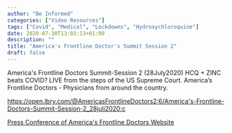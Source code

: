 ```yaml
---
author: "Be Informed"
categories: ["Video Resources"]
tags: ["Covid", "Medical", "Lockdowns", "Hydroxychloroquine"]
date: 2020-07-30T13:03:13+01:00
description: ""
title: "America's Frontline Doctor's Summit Session 2"
draft: false
---
```


America's Frontline Doctors Summit-Session 2 (28July2020) HCQ + ZINC beats COVID?
LIVE from the steps of the US Supreme Court. 
America’s Frontline Doctors - Physicians from around the country.

https://open.lbry.com/@AmericasFrontlineDoctors2:6/America's-Frontline-Doctors-Summit-Session-2_28juli2020:c

[Press Conference of America's Frontline Doctors Website](https://americasfrontlinedoctorsummit.com/)